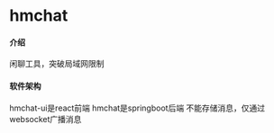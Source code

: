 # hmchat

#### 介绍
闲聊工具，突破局域网限制

#### 软件架构
hmchat-ui是react前端
hmchat是springboot后端
不能存储消息，仅通过websocket广播消息
